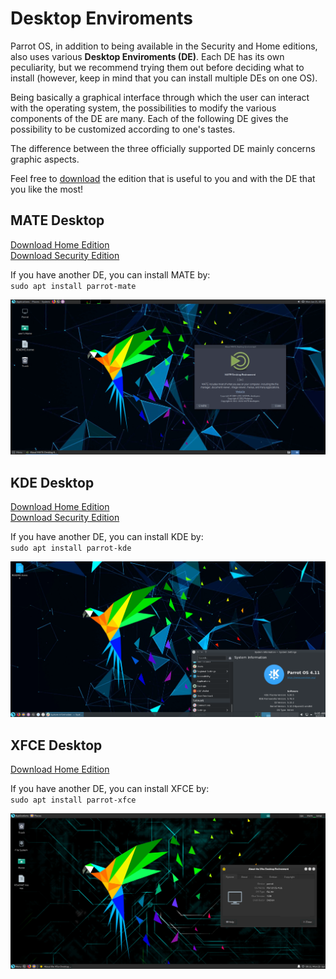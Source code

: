 # Desktop Enviroments #

Parrot OS, in addition to being available in the Security and Home editions, also uses various **Desktop Enviroments (DE)**. Each DE has its own peculiarity, but we recommend trying them out before deciding what to install (however, keep in mind that you can install multiple DEs on one OS). 

Being basically a graphical interface through which the user can interact with the operating system, the possibilities to modify the various components of the DE are many. Each of the following DE gives the possibility to be customized according to one's tastes.

The difference between the three officially supported DE mainly concerns graphic aspects.

Feel free to [download](https://parrotsec.org/download/) the edition that is useful to you and with the DE that you like the most! 

## MATE Desktop ##

[Download Home Edition](https://download.parrot.sh/parrot/iso/4.11.2/Parrot-home-4.11.2_amd64.iso)
\
[Download Security Edition](https://download.parrot.sh/parrot/iso/4.11.2/Parrot-security-4.11.2_amd64.iso)

If you have another DE, you can install MATE by:
\
`sudo apt install parrot-mate`

<img src="./images/DE/mate.png"/>

## KDE Desktop ##

[Download Home Edition](https://download.parrot.sh/parrot/iso/4.11.2/Parrot-kde-home-4.11.2_amd64.iso)
\
[Download Security Edition](https://download.parrot.sh/parrot/iso/4.11.2/Parrot-kde-security-4.11.2_amd64.iso)

If you have another DE, you can install KDE by:
\
`sudo apt install parrot-kde`

<img src="./images/DE/kde.png"/>

## XFCE Desktop ##

[Download Home Edition](https://download.parrot.sh/parrot/iso/4.11.2/Parrot-xfce-4.11.2_amd64.iso)

If you have another DE, you can install XFCE by:
\
`sudo apt install parrot-xfce`

<img src="./images/DE/xfce.png"/>

